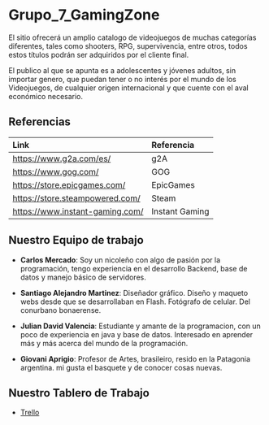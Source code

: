# Grupo_7_GamingZone

El sitio ofrecerá un amplio catalogo de videojuegos de muchas categorías diferentes, tales como shooters, RPG, supervivencia, entre otros, todos estos títulos podrán ser adquiridos por el cliente final.

El publico al que se apunta es a adolescentes y jóvenes adultos, sin importar genero, que puedan tener o no interés por el mundo de los Videojuegos, de cualquier origen internacional y que cuente con el aval económico necesario.

## Referencias

| Link | Referencia |
| :-- | :-- |
| https://www.g2a.com/es/ | g2A |
| https://www.gog.com/ | GOG |
| https://store.epicgames.com/ | EpicGames |
| https://store.steampowered.com/ | Steam |
| https://www.instant-gaming.com/ | Instant Gaming |

## Nuestro Equipo de trabajo

- **Carlos Mercado**: Soy un nicoleño con algo de pasión por la programación, tengo experiencia en el desarrollo Backend, base de datos y manejo básico de servidores.

- **Santiago Alejandro Martinez**: Diseñador gráfico. Diseño y maqueto webs desde que se desarrollaban en Flash. Fotógrafo de celular. Del conurbano bonaerense.

- **Julian David Valencia**: Estudiante y amante de la programacion, con un poco de experiencia en java y base de datos. Interesado en aprender más y más acerca del mundo de la programación.

- **Giovani Aprigio**: Profesor de Artes, brasileiro, resido en la Patagonia argentina. mi gusta el basquete y de conocer cosas nuevas.

## Nuestro Tablero de Trabajo
- [Trello](https://trello.com/b/y4Kd8IRM/grupo-7)

